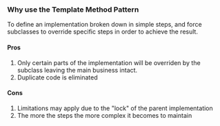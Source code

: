 ### Why use the Template Method Pattern

To define an implementation broken down in simple steps, and force subclasses to override specific 
steps in order to achieve the result.

#### Pros
1. Only certain parts of the implementation will be overriden by the subclass leaving the main business intact.
2. Duplicate code is eliminated

#### Cons
1. Limitations may apply due to the "lock" of the parent implementation
2. The more the steps the more complex it becomes to maintain